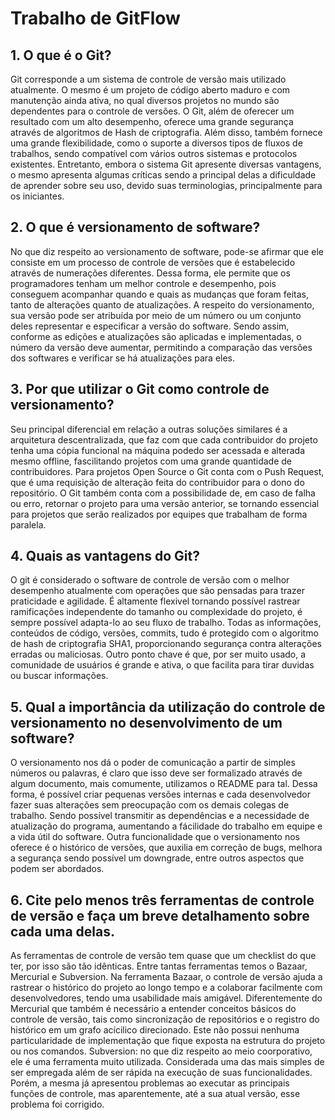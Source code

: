 # Trabalho de GitFlow

## 1. O que é o Git?

Git corresponde a um sistema de controle de versão mais utilizado atualmente. O
mesmo é um projeto de código aberto maduro e com manutenção ainda ativa, no
qual diversos projetos no mundo são dependentes para o controle de versões.  O
Git, além de oferecer um resultado com um alto desempenho, oferece uma grande
segurança através de algoritmos de Hash de criptografia. Além disso, também
fornece uma grande flexibilidade, como o suporte a diversos tipos de fluxos de
trabalhos, sendo compatível com vários outros sistemas e protocolos existentes.
Entretanto, embora o sistema Git apresente diversas vantagens, o mesmo
apresenta algumas críticas sendo a principal delas a dificuldade de aprender
sobre seu uso, devido suas terminologias, principalmente para os iniciantes.


## 2. O que é versionamento de software?


No que diz respeito ao versionamento de software, pode-se afirmar que ele
consiste em um processo de controle de versões que é estabelecido através de
numerações diferentes. Dessa forma, ele permite que os programadores tenham um
melhor controle e desempenho, pois conseguem acompanhar quando e quais as
mudanças que foram feitas, tanto de alterações quanto de atualizações.  A
respeito do versionamento, sua versão pode ser atribuída por meio de um número
ou um conjunto deles representar e especificar a versão do software. Sendo
assim, conforme as edições e atualizações são aplicadas e implementadas, o
número da versão deve aumentar, permitindo a comparação das versões dos
softwares e verificar se há atualizações para eles.

## 3. Por que utilizar o Git como controle de versionamento?


Seu principal diferencial em relação a outras soluções similares é a arquitetura
descentralizada, que faz com que cada contribuidor do projeto tenha uma cópia
funcional na máquina podedo ser acessada e alterada mesmo offline, fascilitando 
projetos com uma grande quantidade de contribuidores. Para projetos Open Source o
Git conta com  o Push Request, que é uma requisição de alteração feita do contribuidor
para o dono do repositório. O Git também conta com a possibilidade de, em caso de falha ou
erro, retornar o projeto para uma versão anterior, se tornando essencial para projetos
que serão realizados por equipes que trabalham de forma paralela.

## 4. Quais as vantagens do Git? 


O git é considerado o software de controle de versão com o melhor desempenho atualmente
com operações que são pensadas para trazer praticidade e agilidade. É altamente flexivel
tornando possível rastrear ramificações independente do tamanho ou complexidade do projeto,
é sempre possível adapta-lo ao seu fluxo de trabalho. Todas as informações, conteúdos de código,
versões, commits, tudo é protegido com o algoritmo de hash de criptografia SHA1, proporcionando
segurança contra alterações erradas ou maliciosas. Outro ponto chave é que, por ser muito usado,
a comunidade de usuários é grande e ativa, o que facilita para tirar duvidas ou buscar informações.

## 5. Qual a importância da utilização do controle de versionamento no desenvolvimento de um software?


O versionamento nos dá o poder de comunicação a partir de simples números ou palavras, é claro que isso deve ser formalizado através de algum documento, mais comumente, utilizamos o README para tal.
Dessa forma, é possível criar pequenas versões internas e cada desenvolvedor fazer suas alterações sem preocupação com os demais colegas de trabalho. Sendo possível transmitir as dependências e a necessidade de atualização do programa, aumentando a fácilidade do trabalho em equipe e a vida útil do software.
Outra funcionalidade que o versionamento nos oferece é o histórico de versões, que auxilia em correção de bugs, melhora a segurança sendo possível um downgrade, entre outros aspectos que podem ser abordados.

## 6. Cite pelo menos três ferramentas de controle de versão e faça um breve detalhamento sobre cada uma delas.


As ferramentas de controle de versão tem quase que um checklist do que ter, por
isso são tão idênticas. Entre tantas ferramentas temos o Bazaar, Mercurial e
Subversion. Na ferramenta Bazaar, o controle de versão ajuda a rastrear o
histórico do projeto ao longo tempo e a colaborar facilmente com
desenvolvedores, tendo uma usabilidade mais amigável. Diferentemente do
Mercurial que também é necessário a entender conceitos básicos do controle de
versão, tais como sincronização de repositórios e o registro do histórico em um
grafo acícilico direcionado. Este não possui nenhuma particularidade de
implementação que fique exposta na estrutura do projeto ou nos comandos.
Subversion: no que diz respeito ao meio coorporativo, ele é uma ferramenta
muito utilizada. Considerada uma das mais simples de ser empregada além de ser
rápida na execução de suas funcionalidades. Porém, a mesma já apresentou
problemas ao executar as principais funções de controle, mas aparentemente, até
a sua atual versão, esse problema foi corrigido.
